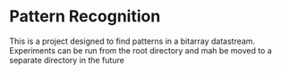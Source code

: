 # Pattern Recognition
This is a project designed to find patterns in a bitarray datastream.
Experiments can be run from the root directory and mah be moved to a separate directory in the future
